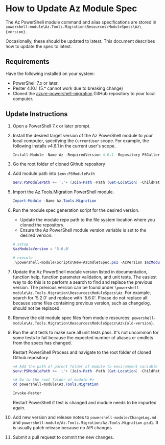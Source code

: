 # How to Update Az Module Spec

The Az PowerShell module command and alias specifications are stored in
`powershell-module\Az.Tools.Migration\Resources\ModuleSpecs\Az\{version}`.

Occasionally, these should be updated to latest. This document describes how to update the spec to latest.

## Requirements

Have the following installed on your system:

* PowerShell 7.x or later.
* Pester 4.10.1 (5.* cannot work due to breaking change)
* Cloned the [azure-powershell-migration](https://github.com/Azure/azure-powershell-migration)
  GitHub repository to your local computer.

## Update Instructions

1. Open a PowerShell 7.x or later prompt.

1. Install the desired target version of the Az PowerShell module to your local computer, specifying
   the `CurrentUser` scope. For example, the following installs v4.6.1 in the current user's scope.

   ```powershell
   Install-Module -Name Az -RequiredVersion 4.6.1 -Repository PSGallery -Scope CurrentUser -AllowClobber -Force
   ```

1. Go the root folder of cloned Github repository

1. Add module path into `$env:PSModulePath`
   ```powershell
   $env:PSModulePath += ';'+ (Join-Path -Path (Get-Location) -ChildPath 'powershell-module')
   ```

1. Import the Az.Tools.Migration PowerShell module.

   ```powershell
   Import-Module -Name Az.Tools.Migration
   ```

1. Run the module spec generation script for the desired version.

   * Update the module repo path to the file system location where you cloned the repository.
   * Ensure the Az PowerShell module version variable is set to the desired version.

   ```powershell
   # setup
   $azModuleVersion = '5.6.0'

   # execute
   .\powershell-module\Scripts\New-AzCmdletSpec.ps1 -AzVersion $azModuleVersion -OutputDirectory (Join-Path -Path (Get-Location) -ChildPath 'powershell-module\Az.Tools.Migration\Resources\ModuleSpecs\Az\'$azModuleVersion)
   ```

1. Update the Az PowerShell module version listed in documentation, function help, function
   parameter validation, and unit tests. The easiest way to do this is to perform a search to find
   and replace the previous version. The previous version can be found under `\powershell-module\Az.Tools.Migration\Resources\ModuleSpecs\Az`. For example, search for '5.2.0' and replace with '5.6.0'. Please do not replace all because some files containing previous version, such as changelog, should not be replaced. 

1. Remove the old module spec files from module resources:
   `powershell-module\Az.Tools.Migration\Resources\ModuleSpecs\Az\{old-version}`.

1. Run the unit tests to make sure all unit tests pass. It's not uncommon for some tests to fail
   because the expected number of aliases or cmdlets from the specs has changed.

   Restart PowerShell Process and navigate to the root folder of cloned Github repository
   ```powershell
   <# Add the path of parent folder of module to environment variable #>
   $env:PSModulePath += ';'+ (Join-Path -Path (Get-Location) -ChildPath 'powershell-module')

   <# Go to the root folder of module #>
   cd powershell-module\Az.Tools.Migration

   Invoke-Pester
   ```

   Restart PowerShell if test is changed and module needs to be imported again.

1. Add new version and release notes to `powershell-module/ChangeLog.md` and `powershell-module/Az.Tools.Migration/Az.Tools.Migration.psd1`. It is usually patch release because no API changes

1. Submit a pull request to commit the new changes.
